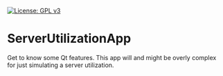 [![License: GPL v3](https://img.shields.io/badge/License-GPL%20v3-blue.svg)](https://www.gnu.org/licenses/gpl-3.0)
# ServerUtilizationApp
Get to know some Qt features. This app will and might be overly complex for just simulating a server utilization.
